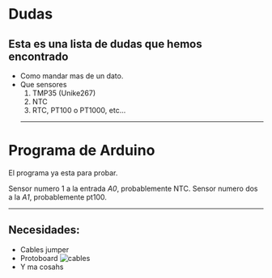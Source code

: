 [img1]:http://www.techmake.com/media/catalog/product/cache/1/image/650x/040ec09b1e35df139433887a97daa66f/c/a/cab-00119_02.jpg
# Dudas
## Esta es una lista de dudas que hemos encontrado
- Como mandar mas de un dato.
- Que sensores
  1. TMP35 (Unike267)
  2. NTC
  3. RTC, PT100 o PT1000, etc...
  ---
  
# Programa de Arduino
El programa ya esta para probar. 

Sensor numero 1 a la entrada *A0*, probablemente NTC. Sensor numero dos a la *A1*, probablemente pt100.

---
## Necesidades:
+ Cables jumper 
+ Protoboard 
![cables][img1]
+ Y ma cosahs


